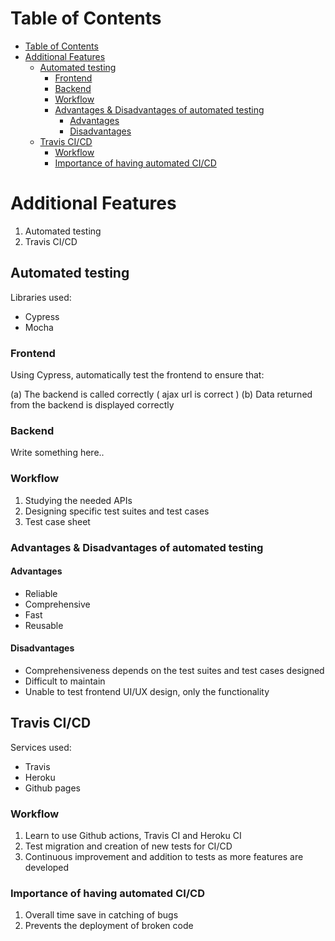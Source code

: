# Table of Contents
- [Table of Contents](#table-of-contents)
- [Additional Features](#additional-features)
  - [Automated testing](#automated-testing)
    - [Frontend](#frontend)
    - [Backend](#backend)
    - [Workflow](#workflow)
    - [Advantages & Disadvantages of automated testing](#advantages--disadvantages-of-automated-testing)
      - [Advantages](#advantages)
      - [Disadvantages](#disadvantages)
  - [Travis CI/CD](#travis-cicd)
    - [Workflow](#workflow-1)
    - [Importance of having automated CI/CD](#importance-of-having-automated-cicd)

# Additional Features

1) Automated testing
2) Travis CI/CD

## Automated testing

Libraries used:
* Cypress
* Mocha

### Frontend

Using Cypress, automatically test the frontend to ensure that:

(a) The backend is called correctly ( ajax url is correct )
(b) Data returned from the backend is displayed correctly

### Backend

Write something here..

### Workflow

1. Studying the needed APIs
2. Designing specific test suites and test cases
3. Test case sheet

### Advantages & Disadvantages of automated testing

#### Advantages

* Reliable
* Comprehensive
* Fast
* Reusable

#### Disadvantages

* Comprehensiveness depends on the test suites and test cases designed
* Difficult to maintain
* Unable to test frontend UI/UX design, only the functionality

## Travis CI/CD

Services used:
* Travis
* Heroku
* Github pages

### Workflow

1. Learn to use Github actions, Travis CI and Heroku CI
2. Test migration and creation of new tests for CI/CD
3. Continuous improvement and addition to tests as more features are developed

### Importance of having automated CI/CD

1. Overall time save in catching of bugs
2. Prevents the deployment of broken code